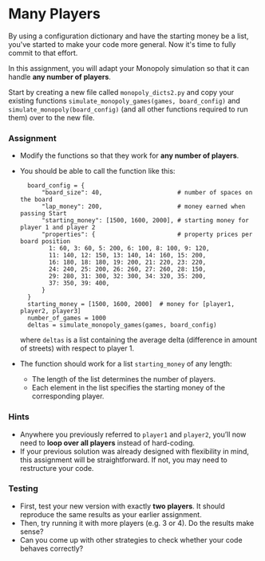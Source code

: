 # Many Players

By using a configuration dictionary and have the starting money be a list, you've started to make your code more general. Now it's time to fully commit to that effort.

In this assignment, you will adapt your Monopoly simulation so that it can handle **any number of players**.

Start by creating a new file called `monopoly_dicts2.py` and copy your existing functions `simulate_monopoly_games(games, board_config)` and `simulate_monopoly(board_config)` (and all other functions required to run them) over to the new file.

### Assignment

* Modify the functions so that they work for **any number of players**.

* You should be able to call the function like this:

        board_config = {
            "board_size": 40,                     # number of spaces on the board
            "lap_money": 200,                     # money earned when passing Start
            "starting_money": [1500, 1600, 2000], # starting money for player 1 and player 2
            "properties": {                       # property prices per board position
              1: 60, 3: 60, 5: 200, 6: 100, 8: 100, 9: 120,
              11: 140, 12: 150, 13: 140, 14: 160, 15: 200,
              16: 180, 18: 180, 19: 200, 21: 220, 23: 220,
              24: 240, 25: 200, 26: 260, 27: 260, 28: 150,
              29: 280, 31: 300, 32: 300, 34: 320, 35: 200,
              37: 350, 39: 400,
            }
        }
        starting_money = [1500, 1600, 2000]  # money for [player1, player2, player3]
        number_of_games = 1000
        deltas = simulate_monopoly_games(games, board_config)

  where `deltas` is a list containing the average delta (difference in amount of streets) with respect to player 1.

* The function should work for a list `starting_money` of any length:

  * The length of the list determines the number of players.
  * Each element in the list specifies the starting money of the corresponding player.

### Hints

* Anywhere you previously referred to `player1` and `player2`, you’ll now need to **loop over all players** instead of hard-coding.
* If your previous solution was already designed with flexibility in mind, this assignment will be straightforward. If not, you may need to restructure your code.

### Testing

* First, test your new version with exactly **two players**. It should reproduce the same results as your earlier assignment.
* Then, try running it with more players (e.g. 3 or 4). Do the results make sense?
* Can you come up with other strategies to check whether your code behaves correctly?
